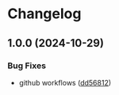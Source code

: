 # Changelog

## 1.0.0 (2024-10-29)


### Bug Fixes

* github workflows ([dd56812](https://github.com/AustralianBioCommons/gen3-eks-pipeline/commit/dd56812e96516fd2976a8fb602a6212319bd3263))
